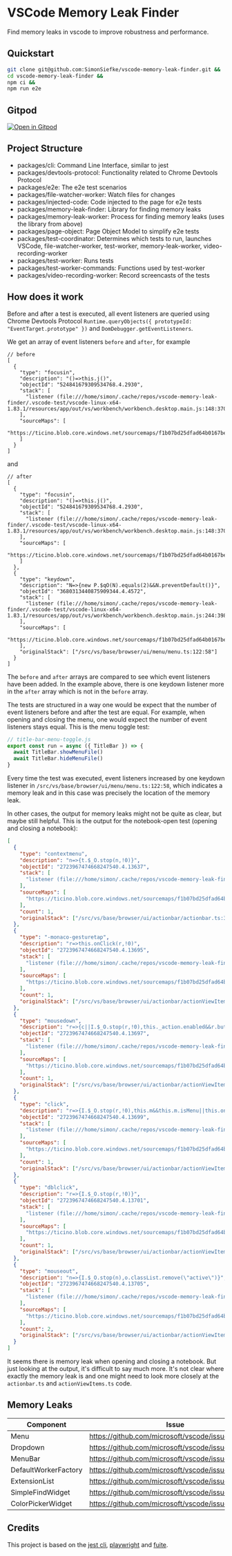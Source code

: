 # VSCode Memory Leak Finder

Find memory leaks in vscode to improve robustness and performance.

## Quickstart

```sh
git clone git@github.com:SimonSiefke/vscode-memory-leak-finder.git &&
cd vscode-memory-leak-finder &&
npm ci &&
npm run e2e
```

## Gitpod

[![Open in Gitpod](https://gitpod.io/button/open-in-gitpod.svg)](https://gitpod.io#https://github.com/SimonSiefke/vscode-memory-leak-finder)

## Project Structure

- packages/cli: Command Line Interface, similar to jest
- packages/devtools-protocol: Functionality related to Chrome Devtools Protocol
- packages/e2e: The e2e test scenarios
- packages/file-watcher-worker: Watch files for changes
- packages/injected-code: Code injected to the page for e2e tests
- packages/memory-leak-finder: Library for finding memory leaks
- packages/memory-leak-worker: Process for finding memory leaks (uses the library from above)
- packages/page-object: Page Object Model to simplify e2e tests
- packages/test-coordinator: Determines which tests to run, launches VSCode, file-watcher-worker, test-worker, memory-leak-worker, video-recording-worker
- packages/test-worker: Runs tests
- packages/test-worker-commands: Functions used by test-worker
- packages/video-recording-worker: Record screencasts of the tests

## How does it work

Before and after a test is executed, all event listeners are queried using Chrome Devtools Protocol `Runtime.queryObjects({ prototypeId: "EventTarget.prototype" })` and `DomDebugger.getEventListeners`.

We get an array of event listeners `before` and `after`, for example

```jsonc
// before
[
  {
    "type": "focusin",
    "description": "()=>this.j()",
    "objectId": "524841679309534768.4.2930",
    "stack": [
      "listener (file:///home/simon/.cache/repos/vscode-memory-leak-finder/.vscode-test/vscode-linux-x64-1.83.1/resources/app/out/vs/workbench/workbench.desktop.main.js:148:37007)"
    ],
    "sourceMaps": [
      "https://ticino.blob.core.windows.net/sourcemaps/f1b07bd25dfad64b0167beb15359ae573aecd2cc/core/vs/workbench/workbench.desktop.main.js.map"
    ]
  }
]
```

and

```jsonc
// after
[
  {
    "type": "focusin",
    "description": "()=>this.j()",
    "objectId": "524841679309534768.4.2930",
    "stack": [
      "listener (file:///home/simon/.cache/repos/vscode-memory-leak-finder/.vscode-test/vscode-linux-x64-1.83.1/resources/app/out/vs/workbench/workbench.desktop.main.js:148:37007)"
    ],
    "sourceMaps": [
      "https://ticino.blob.core.windows.net/sourcemaps/f1b07bd25dfad64b0167beb15359ae573aecd2cc/core/vs/workbench/workbench.desktop.main.js.map"
    ]
  },
  {
    "type": "keydown",
    "description": "N=>{new P.$qO(N).equals(2)&&N.preventDefault()}",
    "objectId": "3680313440875909344.4.4572",
    "stack": [
      "listener (file:///home/simon/.cache/repos/vscode-memory-leak-finder/.vscode-test/vscode-linux-x64-1.83.1/resources/app/out/vs/workbench/workbench.desktop.main.js:244:39878)"
    ],
    "sourceMaps": [
      "https://ticino.blob.core.windows.net/sourcemaps/f1b07bd25dfad64b0167beb15359ae573aecd2cc/core/vs/workbench/workbench.desktop.main.js.map"
    ],
    "originalStack": ["/src/vs/base/browser/ui/menu/menu.ts:122:58"]
  }
]
```

The `before` and `after` arrays are compared to see which event listeners have been added. In the example above, there is one keydown listener more in the `after` array which is not in the `before` array.

The tests are structured in a way one would be expect that the number of event listeners before and after the test are equal. For example, when opening and closing the menu, one would expect the number of event listeners stays equal. This is the menu toggle test:

```js
// title-bar-menu-toggle.js
export const run = async ({ TitleBar }) => {
  await TitleBar.showMenuFile()
  await TitleBar.hideMenuFile()
}
```

Every time the test was executed, event listeners increased by one keydown listener in `/src/vs/base/browser/ui/menu/menu.ts:122:58`, which indicates a memory leak and in this case was precisely the location of the memory leak.

In other cases, the output for memory leaks might not be quite as clear, but maybe still helpful. This is the output for the notebook-open test (opening and closing a notebook):

```json
[
  {
    "type": "contextmenu",
    "description": "n=>{t.$_O.stop(n,!0)}",
    "objectId": "2723967474668247540.4.13637",
    "stack": [
      "listener (file:///home/simon/.cache/repos/vscode-memory-leak-finder/.vscode-test/vscode-linux-x64-1.83.1/resources/app/out/vs/workbench/workbench.desktop.main.js:244:18357)"
    ],
    "sourceMaps": [
      "https://ticino.blob.core.windows.net/sourcemaps/f1b07bd25dfad64b0167beb15359ae573aecd2cc/core/vs/workbench/workbench.desktop.main.js.map"
    ],
    "count": 1,
    "originalStack": ["/src/vs/base/browser/ui/actionbar/actionbar.ts:370:117"]
  },
  {
    "type": "-monaco-gesturetap",
    "description": "r=>this.onClick(r,!0)",
    "objectId": "2723967474668247540.4.13695",
    "stack": [
      "listener (file:///home/simon/.cache/repos/vscode-memory-leak-finder/.vscode-test/vscode-linux-x64-1.83.1/resources/app/out/vs/workbench/workbench.desktop.main.js:244:10198)"
    ],
    "sourceMaps": [
      "https://ticino.blob.core.windows.net/sourcemaps/f1b07bd25dfad64b0167beb15359ae573aecd2cc/core/vs/workbench/workbench.desktop.main.js.map"
    ],
    "count": 1,
    "originalStack": ["/src/vs/base/browser/ui/actionbar/actionViewItems.ts:121:68"]
  },
  {
    "type": "mousedown",
    "description": "r=>{c||I.$_O.stop(r,!0),this._action.enabled&&r.button===0&&o.classList.add(\"active\")}",
    "objectId": "2723967474668247540.4.13697",
    "stack": [
      "listener (file:///home/simon/.cache/repos/vscode-memory-leak-finder/.vscode-test/vscode-linux-x64-1.83.1/resources/app/out/vs/workbench/workbench.desktop.main.js:244:10258)"
    ],
    "sourceMaps": [
      "https://ticino.blob.core.windows.net/sourcemaps/f1b07bd25dfad64b0167beb15359ae573aecd2cc/core/vs/workbench/workbench.desktop.main.js.map"
    ],
    "count": 1,
    "originalStack": ["/src/vs/base/browser/ui/actionbar/actionViewItems.ts:123:70"]
  },
  {
    "type": "click",
    "description": "r=>{I.$_O.stop(r,!0),this.m&&this.m.isMenu||this.onClick(r)}",
    "objectId": "2723967474668247540.4.13699",
    "stack": [
      "listener (file:///home/simon/.cache/repos/vscode-memory-leak-finder/.vscode-test/vscode-linux-x64-1.83.1/resources/app/out/vs/workbench/workbench.desktop.main.js:244:10475)"
    ],
    "sourceMaps": [
      "https://ticino.blob.core.windows.net/sourcemaps/f1b07bd25dfad64b0167beb15359ae573aecd2cc/core/vs/workbench/workbench.desktop.main.js.map"
    ],
    "count": 1,
    "originalStack": ["/src/vs/base/browser/ui/actionbar/actionViewItems.ts:145:65"]
  },
  {
    "type": "dblclick",
    "description": "r=>{I.$_O.stop(r,!0)}",
    "objectId": "2723967474668247540.4.13701",
    "stack": [
      "listener (file:///home/simon/.cache/repos/vscode-memory-leak-finder/.vscode-test/vscode-linux-x64-1.83.1/resources/app/out/vs/workbench/workbench.desktop.main.js:244:10572)"
    ],
    "sourceMaps": [
      "https://ticino.blob.core.windows.net/sourcemaps/f1b07bd25dfad64b0167beb15359ae573aecd2cc/core/vs/workbench/workbench.desktop.main.js.map"
    ],
    "count": 1,
    "originalStack": ["/src/vs/base/browser/ui/actionbar/actionViewItems.ts:154:68"]
  },
  {
    "type": "mouseout",
    "description": "n=>{I.$_O.stop(n),o.classList.remove(\"active\")}",
    "objectId": "2723967474668247540.4.13705",
    "stack": [
      "listener (file:///home/simon/.cache/repos/vscode-memory-leak-finder/.vscode-test/vscode-linux-x64-1.83.1/resources/app/out/vs/workbench/workbench.desktop.main.js:244:10662)"
    ],
    "sourceMaps": [
      "https://ticino.blob.core.windows.net/sourcemaps/f1b07bd25dfad64b0167beb15359ae573aecd2cc/core/vs/workbench/workbench.desktop.main.js.map"
    ],
    "count": 2,
    "originalStack": ["/src/vs/base/browser/ui/actionbar/actionViewItems.ts:159:56"]
  }
]
```

It seems there is memory leak when opening and closing a notebook. But just looking at the output, it's difficult to say much more. It's not clear where exactly the memory leak is and one might need to look more closely at the `actionbar.ts` and `actionViewItems.ts` code.

## Memory Leaks

| Component            | Issue                                             | Status |
| -------------------- | ------------------------------------------------- | ------ |
| Menu                 | https://github.com/microsoft/vscode/issues/195580 | Fixed  |
| Dropdown             | https://github.com/microsoft/vscode/issues/197767 | Fixed  |
| MenuBar              | https://github.com/microsoft/vscode/issues/198051 | Review |
| DefaultWorkerFactory | https://github.com/microsoft/vscode/issues/198709 | Review |
| ExtensionList        | https://github.com/microsoft/vscode/issues/198709 | Fixed  |
| SimpleFindWidget     | https://github.com/microsoft/vscode/issues/199043 | Fixed  |
| ColorPickerWidget    | https://github.com/microsoft/vscode/issues/199814 | Review |

## Credits

This project is based on the [jest cli](https://github.com/jestjs/jest), [playwright](https://github.com/microsoft/playwright/) and [fuite](https://github.com/nolanlawson/fuite).

